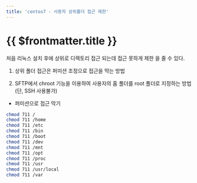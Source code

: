 ```yaml
---
title: 'centos7 - 사용자 상위폴더 접근 제한'
---
```


# {{ $frontmatter.title }}


 처음 리눅스 설치 후에 상위로 디렉토리 접근 되는데 접근 못하게 제한 을 줄 수 있다.

 1. 상위 폴더 접근은 퍼미션 조정으로 접근을 막는 방법

 2. SFTP에서 chroot 기능을 이용하여 사용자의 홈 폴더를 root 폴더로 지정하는 방법 (단, SSH 사용불가)


 - 퍼미션으로 접근 막기

 ```bash
 chmod 711 /
 chmod 711 /home
 chmod 711 /etc
 chmod 711 /bin
 chmod 711 /boot
 chmod 711 /dev
 chmod 711 /mnt
 chmod 711 /opt
 chmod 711 /proc
 chmod 711 /usr
 chmod 711 /usr/local
 chmod 711 /var
 ```